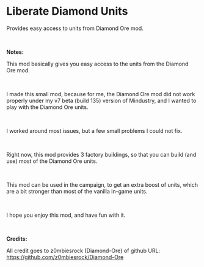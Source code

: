 # Liberate Diamond Units
Provides easy access to units from Diamond Ore mod.

<br>

**Notes:**

This mod basically gives you easy access to the units from the Diamond Ore mod.

<br>

I made this small mod, because for me, the Diamond Ore mod did not work properly under my v7 beta (build 135) version of Mindustry, and I wanted to play with the Diamond Ore units.

<br>

I worked around most issues, but a few small problems I could not fix.

<br>

Right now, this mod provides 3 factory buildings, so that you can build (and use) most of the Diamond Ore units.

<br>

This mod can be used in the campaign, to get an extra boost of units, which are a bit stronger than most of the vanilla in-game units.

<br>

I hope you enjoy this mod, and have fun with it.

<br>

**Credits:**

All credit goes to z0mbiesrock (Diamond-Ore) of github URL:
https://github.com/z0mbiesrock/Diamond-Ore
